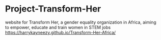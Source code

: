 # Project-Transform-Her
website for Transform Her, a gender equality organization in Africa, aiming to empower, educate and train women in STEM jobs
https://harrykayneezy.github.io/Transform-Her-Africa/
